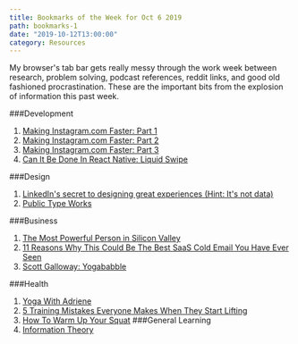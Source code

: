 ```yaml
---
title: Bookmarks of the Week for Oct 6 2019
path: bookmarks-1
date: "2019-10-12T13:00:00"
category: Resources
---
```

My browser's tab bar gets really messy through the work week between research, problem solving, podcast references, reddit links, and good old fashioned procrastination. These are the important bits from the explosion of information this past week.


###Development
1. [Making Instagram.com Faster: Part 1](https://instagram-engineering.com/making-instagram-com-faster-part-1-62cc0c327538)
1. [Making Instagram.com Faster: Part 2](https://instagram-engineering.com/making-instagram-com-faster-part-2-f350c8fba0d4)
1. [Making Instagram.com Faster: Part 3](https://instagram-engineering.com/making-instagram-com-faster-part-3-cache-first-6f3f130b9669?gi=c79102bf8de8)
1. [Can It Be Done In React Native: Liquid Swipe](https://www.youtube.com/watch?v=gLopy2MCAqM&fbclid=IwAR0IGB8n-SULs_bPl8o6BiwPhz0y9S0BsgeQIO6dSAnbQkKOAccoK2whN6E)

###Design
1. [LinkedIn's secret to designing great experiences (Hint: It's not data)](https://dribbble.com/stories/2019/09/27/the-secret-to-designing-great-user-experiences)
1. [Public Type Works](https://www.publictype.works/)

###Business
1. [The Most Powerful Person in Silicon Valley](https://www.fastcompany.com/90285552/the-most-powerful-person-in-silicon-valley)
1. [11 Reasons Why This Could Be The Best SaaS Cold Email You Have Ever Seen](https://saashacker.co/saas-cold-email)
1. [Scott Galloway: Yogababble](https://www.profgalloway.com/yogababble)

###Health
1. [Yoga With Adriene](https://www.youtube.com/channel/UCFKE7WVJfvaHW5q283SxchA)
1. [5 Training Mistakes Everyone Makes When They Start Lifting](https://www.youtube.com/watch?v=Dp3truKibtc)
1. [How To Warm Up Your Squat](https://www.youtube.com/watch?v=ZocFmMrJz6I)
###General Learning
1. [Information Theory](https://www.khanacademy.org/computing/computer-science/informationtheory)
